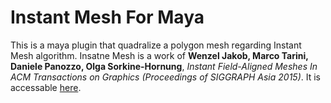 # Instant Mesh For Maya

This is a maya plugin that quadralize a polygon mesh regarding Instant Mesh algorithm. Insatne Mesh is a work of  __Wenzel Jakob, Marco Tarini, Daniele Panozzo, Olga Sorkine-Hornung__, *Instant Field-Aligned Meshes In ACM Transactions on Graphics (Proceedings of SIGGRAPH Asia 2015)*. It is accessable [here](https://github.com/wjakob/instant-meshes).
